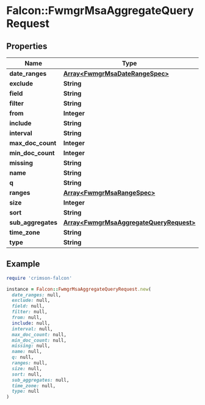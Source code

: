 # Falcon::FwmgrMsaAggregateQueryRequest

## Properties

| Name | Type | Description | Notes |
| ---- | ---- | ----------- | ----- |
| **date_ranges** | [**Array&lt;FwmgrMsaDateRangeSpec&gt;**](FwmgrMsaDateRangeSpec.md) |  |  |
| **exclude** | **String** |  |  |
| **field** | **String** |  |  |
| **filter** | **String** |  |  |
| **from** | **Integer** |  |  |
| **include** | **String** |  |  |
| **interval** | **String** |  |  |
| **max_doc_count** | **Integer** |  | [optional] |
| **min_doc_count** | **Integer** |  | [optional] |
| **missing** | **String** |  |  |
| **name** | **String** |  |  |
| **q** | **String** |  |  |
| **ranges** | [**Array&lt;FwmgrMsaRangeSpec&gt;**](FwmgrMsaRangeSpec.md) |  |  |
| **size** | **Integer** |  |  |
| **sort** | **String** |  |  |
| **sub_aggregates** | [**Array&lt;FwmgrMsaAggregateQueryRequest&gt;**](FwmgrMsaAggregateQueryRequest.md) |  |  |
| **time_zone** | **String** |  |  |
| **type** | **String** |  |  |

## Example

```ruby
require 'crimson-falcon'

instance = Falcon::FwmgrMsaAggregateQueryRequest.new(
  date_ranges: null,
  exclude: null,
  field: null,
  filter: null,
  from: null,
  include: null,
  interval: null,
  max_doc_count: null,
  min_doc_count: null,
  missing: null,
  name: null,
  q: null,
  ranges: null,
  size: null,
  sort: null,
  sub_aggregates: null,
  time_zone: null,
  type: null
)
```

